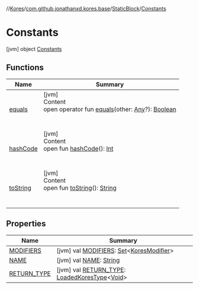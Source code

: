 //[Kores](../../../index.md)/[com.github.jonathanxd.kores.base](../../index.md)/[StaticBlock](../index.md)/[Constants](index.md)



# Constants  
 [jvm] object [Constants](index.md)   


## Functions  
  
|  Name|  Summary| 
|---|---|
| <a name="kotlin/Any/equals/#kotlin.Any?/PointingToDeclaration/"></a>[equals](../../../com.github.jonathanxd.kores.util/-simple-resolver/index.md#%5Bkotlin%2FAny%2Fequals%2F%23kotlin.Any%3F%2FPointingToDeclaration%2F%5D%2FFunctions%2F-427383591)| <a name="kotlin/Any/equals/#kotlin.Any?/PointingToDeclaration/"></a>[jvm]  <br>Content  <br>open operator fun [equals](../../../com.github.jonathanxd.kores.util/-simple-resolver/index.md#%5Bkotlin%2FAny%2Fequals%2F%23kotlin.Any%3F%2FPointingToDeclaration%2F%5D%2FFunctions%2F-427383591)(other: [Any](https://kotlinlang.org/api/latest/jvm/stdlib/kotlin/-any/index.html)?): [Boolean](https://kotlinlang.org/api/latest/jvm/stdlib/kotlin/-boolean/index.html)  <br><br><br>
| <a name="kotlin/Any/hashCode/#/PointingToDeclaration/"></a>[hashCode](../../../com.github.jonathanxd.kores.util/-simple-resolver/index.md#%5Bkotlin%2FAny%2FhashCode%2F%23%2FPointingToDeclaration%2F%5D%2FFunctions%2F-427383591)| <a name="kotlin/Any/hashCode/#/PointingToDeclaration/"></a>[jvm]  <br>Content  <br>open fun [hashCode](../../../com.github.jonathanxd.kores.util/-simple-resolver/index.md#%5Bkotlin%2FAny%2FhashCode%2F%23%2FPointingToDeclaration%2F%5D%2FFunctions%2F-427383591)(): [Int](https://kotlinlang.org/api/latest/jvm/stdlib/kotlin/-int/index.html)  <br><br><br>
| <a name="kotlin/Any/toString/#/PointingToDeclaration/"></a>[toString](../../../com.github.jonathanxd.kores.util/-simple-resolver/index.md#%5Bkotlin%2FAny%2FtoString%2F%23%2FPointingToDeclaration%2F%5D%2FFunctions%2F-427383591)| <a name="kotlin/Any/toString/#/PointingToDeclaration/"></a>[jvm]  <br>Content  <br>open fun [toString](../../../com.github.jonathanxd.kores.util/-simple-resolver/index.md#%5Bkotlin%2FAny%2FtoString%2F%23%2FPointingToDeclaration%2F%5D%2FFunctions%2F-427383591)(): [String](https://kotlinlang.org/api/latest/jvm/stdlib/kotlin/-string/index.html)  <br><br><br>


## Properties  
  
|  Name|  Summary| 
|---|---|
| <a name="com.github.jonathanxd.kores.base/StaticBlock.Constants/MODIFIERS/#/PointingToDeclaration/"></a>[MODIFIERS](-m-o-d-i-f-i-e-r-s.md)| <a name="com.github.jonathanxd.kores.base/StaticBlock.Constants/MODIFIERS/#/PointingToDeclaration/"></a> [jvm] val [MODIFIERS](-m-o-d-i-f-i-e-r-s.md): [Set](https://kotlinlang.org/api/latest/jvm/stdlib/kotlin.collections/-set/index.html)<[KoresModifier](../../-kores-modifier/index.md)>   <br>
| <a name="com.github.jonathanxd.kores.base/StaticBlock.Constants/NAME/#/PointingToDeclaration/"></a>[NAME](-n-a-m-e.md)| <a name="com.github.jonathanxd.kores.base/StaticBlock.Constants/NAME/#/PointingToDeclaration/"></a> [jvm] val [NAME](-n-a-m-e.md): [String](https://kotlinlang.org/api/latest/jvm/stdlib/kotlin/-string/index.html)   <br>
| <a name="com.github.jonathanxd.kores.base/StaticBlock.Constants/RETURN_TYPE/#/PointingToDeclaration/"></a>[RETURN_TYPE](-r-e-t-u-r-n_-t-y-p-e.md)| <a name="com.github.jonathanxd.kores.base/StaticBlock.Constants/RETURN_TYPE/#/PointingToDeclaration/"></a> [jvm] val [RETURN_TYPE](-r-e-t-u-r-n_-t-y-p-e.md): [LoadedKoresType](../../../com.github.jonathanxd.kores.type/-loaded-kores-type/index.md)<[Void](https://docs.oracle.com/javase/8/docs/api/java/lang/Void.html)>   <br>

